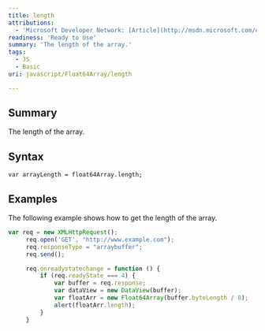 ```yaml
---
title: length
attributions:
  - 'Microsoft Developer Network: [Article](http://msdn.microsoft.com/en-us/library/ie/br230738(v=vs.94).aspx)'
readiness: 'Ready to Use'
summary: 'The length of the array.'
tags:
  - JS
  - Basic
uri: javascript/Float64Array/length

---
```

## Summary

The length of the array.

## Syntax

    var arrayLength = float64Array.length;

## Examples

The following example shows how to get the length of the array.

``` js
var req = new XMLHttpRequest();
     req.open('GET', "http://www.example.com");
     req.responseType = "arraybuffer";
     req.send();

     req.onreadystatechange = function () {
         if (req.readyState === 4) {
             var buffer = req.response;
             var dataView = new DataView(buffer);
             var floatArr = new Float64Array(buffer.byteLength / 8);
             alert(floatArr.length);
         }
     }
```

